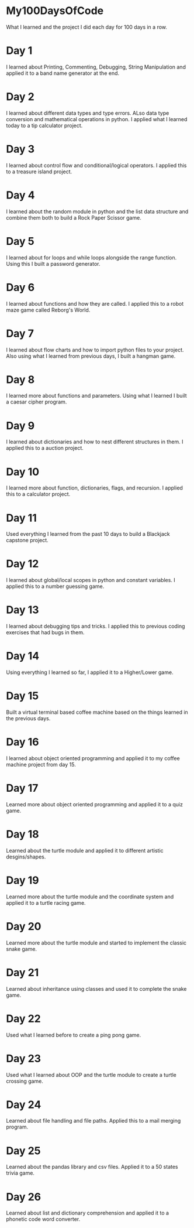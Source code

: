 # My100DaysOfCode

What I learned and the project I did each day for 100 days in a row.

# Day 1

I learned about Printing, Commenting, Debugging, String Manipulation and applied it to a band name generator at the end.

# Day 2

I learned about different data types and type errors. ALso data type conversion and mathematical operations in python. I applied what I learned today to a tip calculator project.

# Day 3

I learned about control flow and conditional/logical operators. I applied this to a treasure island project.

# Day 4

I learned about the random module in python and the list data structure and combine them both to build a Rock Paper Scissor game.

# Day 5

I learned about for loops and while loops alongside the range function. Using this I built a password generator.

# Day 6

I learned about functions and how they are called. I applied this to a robot maze game called Reborg's World.

# Day 7

I learned about flow charts and how to import python files to your project. Also using what I learned from previous days, I built a hangman game.

# Day 8

I learned more about functions and parameters. Using what I learned I built a caesar cipher program.

# Day 9

I learned about dictionaries and how to nest different structures in them. I applied this to a auction project.

# Day 10

I learned more about function, dictionaries, flags, and recursion. I applied this to a calculator project.

# Day 11

Used everything I learned from the past 10 days to build a Blackjack capstone project.

# Day 12

I learned about global/local scopes in python and constant variables. I applied this to a number guessing game.

# Day 13

I learned about debugging tips and tricks. I applied this to previous coding exercises that had bugs in them.

# Day 14

Using everything I learned so far, I applied it to a Higher/Lower game.

# Day 15

Built a virtual terminal based coffee machine based on the things learned in the previous days.

# Day 16

I learned about object oriented programming and applied it to my coffee machine project from day 15.

# Day 17

Learned more about object oriented programming and applied it to a quiz game.

# Day 18

Learned about the turtle module and applied it to different artistic desgins/shapes.

# Day 19

Learned more about the turtle module and the coordinate system and applied it to a turtle racing game.

# Day 20

Learned more about the turtle module and started to implement the classic snake game.

# Day 21

Learned about inheritance using classes and used it to complete the snake game.

# Day 22

Used what I learned before to create a ping pong game.

# Day 23

Used what I learned about OOP and the turtle module to create a turtle crossing game.

# Day 24

Learned about file handling and file paths. Applied this to a mail merging program.

# Day 25

Learned about the pandas library and csv files. Applied it to a 50 states trivia game.

# Day 26

Learned about list and dictionary comprehension and applied it to a phonetic code word converter.
